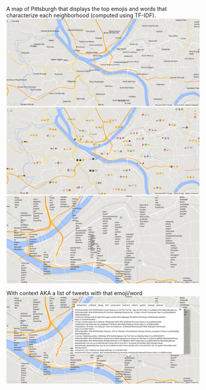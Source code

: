 A map of Pittsburgh that displays the top emojis and words that characterize each neighborhood (computed using TF-IDF).
![nghd map](nghd_screenshot.png)
![emoji map](emoji_screenshot.png)
![word map](word_screenshot.png)

With context AKA a list of tweets with that emoji/word
![word map with tweets](word_screenshot_with_tweets.png)
